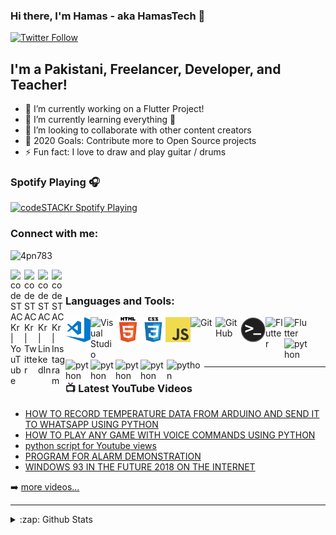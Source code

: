 ### Hi there, I'm Hamas - aka HamasTech 👋


[![Twitter Follow](https://img.shields.io/twitter/follow/Hamas_ur_Rehman?label=Follow%20%20Hamas_ur_Rehman&logoColor=blue&style=for-the-badge)](https://twitter.com/intent/follow?original_referer=https%3A%2F%2Fgithub.com%2FHamas_ur_Rehman&screen_name=Hamas_ur_Rehman)


## I'm a Pakistani, Freelancer, Developer, and Teacher!

- 🔭 I’m currently working on a Flutter Project!
- 🌱 I’m currently learning everything 🤣
- 👯 I’m looking to collaborate with other content creators
- 🥅 2020 Goals: Contribute more to Open Source projects
- ⚡ Fun fact: I love to draw and play guitar / drums

### Spotify Playing 🎧
[<img src="https://now-playing-codestackr.vercel.app/api/spotify-playing" alt="codeSTACKr Spotify Playing" width="350" />](https://open.spotify.com/user/swyqyimdc12jajde4vpwd2x1b)

### Connect with me:
![4pn783](https://user-images.githubusercontent.com/47780362/101602507-0f00b080-3a20-11eb-9168-fece3f36d2c2.gif)
<br>


[<img align="left" alt="codeSTACKr | YouTube" width="22px" src="https://cdn.jsdelivr.net/npm/simple-icons@v3/icons/youtube.svg" />][youtube]
[<img align="left" alt="codeSTACKr | Twitter" width="22px" src="https://cdn.jsdelivr.net/npm/simple-icons@v3/icons/twitter.svg" />][twitter]
[<img align="left" alt="codeSTACKr | LinkedIn" width="22px" src="https://cdn.jsdelivr.net/npm/simple-icons@v3/icons/linkedin.svg" />][linkedin]
[<img align="left" alt="codeSTACKr | Instagram" width="22px" src="https://cdn.jsdelivr.net/npm/simple-icons@v3/icons/instagram.svg" />][instagram]

<br />

### Languages and Tools:

[<img align="left" alt="Visual Studio Code" width="40px" src="https://raw.githubusercontent.com/github/explore/80688e429a7d4ef2fca1e82350fe8e3517d3494d/topics/visual-studio-code/visual-studio-code.png" />][vscode]
[<img align="left" alt="Visual Studio" width="40px" src="https://image.flaticon.com/icons/png/512/906/906324.png" />][vs]

[<img align="left" alt="HTML5" width="40px" src="https://raw.githubusercontent.com/github/explore/80688e429a7d4ef2fca1e82350fe8e3517d3494d/topics/html/html.png" />][html]
[<img align="left" alt="CSS3" width="40px" src="https://raw.githubusercontent.com/github/explore/80688e429a7d4ef2fca1e82350fe8e3517d3494d/topics/css/css.png" />][css3]
[<img align="left" alt="JavaScript" width="40px" src="https://raw.githubusercontent.com/github/explore/80688e429a7d4ef2fca1e82350fe8e3517d3494d/topics/javascript/javascript.png" />][js]
[<img align="left" alt="Git" width="40px" src="https://iconape.com/wp-content/png_logo_vector/git-icon.png" />][web]
[<img align="left" alt="GitHub" width="40px" src="https://image.flaticon.com/icons/png/512/733/733553.png" />][web]
[<img align="left" alt="Terminal" width="40px" src="https://raw.githubusercontent.com/github/explore/80688e429a7d4ef2fca1e82350fe8e3517d3494d/topics/terminal/terminal.png" />][web]
[<img align="left" alt="Flutter" width="30px" src="https://iconape.com/wp-content/files/tw/370888/svg/370888.svg" />][flutter]

[<img align="left" alt="Flutter" width="40px" src="https://image.flaticon.com/icons/png/512/919/919841.png" />][flutter]
[<img align="left" alt="python" width="40px" src="https://image.flaticon.com/icons/png/512/518/518705.png" />][python]
[<img align="left" alt="python" width="40px" src="https://image.flaticon.com/icons/png/512/919/919852.png" />][python]
[<img align="left" alt="python" width="40px" src="https://image.flaticon.com/icons/png/128/919/919836.png" />][python]
[<img align="left" alt="python" width="40px" src="https://image.flaticon.com/icons/png/512/919/919830.png" />][python]
[<img align="left" alt="python" width="42px" src="https://image.flaticon.com/icons/png/512/919/919855.png" />][python]


[<img align="left" alt="python" width="60px" src="https://upload.wikimedia.org/wikipedia/commons/thumb/8/87/Arduino_Logo.svg/800px-Arduino_Logo.svg.png" />][python]<br>


<br />
<br />

---

### 📺 Latest YouTube Videos

<!-- YOUTUBE:START -->
- [HOW TO RECORD TEMPERATURE DATA FROM ARDUINO AND SEND IT TO WHATSAPP USING PYTHON](https://www.youtube.com/watch?v=wuUwYeYMTws)
- [HOW TO PLAY ANY GAME WITH VOICE COMMANDS USING PYTHON](https://www.youtube.com/watch?v=4LA6AjW17lk)
- [python script for Youtube views](https://www.youtube.com/watch?v=M75P3XE8KDk)
- [PROGRAM FOR ALARM DEMONSTRATION](https://www.youtube.com/watch?v=jWwWr8S3oAc)
- [WINDOWS 93 IN THE FUTURE 2018 ON THE INTERNET](https://www.youtube.com/watch?v=Y79kQ0QY2fU)
<!-- YOUTUBE:END -->

➡️ [more videos...](https://www.youtube.com/channel/UCDE256t9BmKRz9rjtNu0FMA/featured)


---


<details>
  <summary>:zap: Github Stats</summary>

  <img align="left" alt="Hamas-ur-Rehman's Github Stats" src="https://github-readme-stats.vercel.app/api?username=Hamas-ur-Rehman&show_icons=true&hide_border=true" />

</details>



[twitter]: https://twitter.com/Hamas_ur_Rehman
[youtube]: https://www.youtube.com/channel/UCDE256t9BmKRz9rjtNu0FMA
[instagram]: https://www.instagram.com/hamas_ur_rehman/
[linkedin]: https://www.linkedin.com/in/hamasurrehman/
[vscode]: https://code.visualstudio.com/
[vs]: https://visualstudio.microsoft.com/vs/
[android]: https://developer.android.com/studio?gclid=CjwKCAjw2ZaGBhBoEiwA8pfP_jfOq6bChh_tv5ykH8Xpik-Cpru2_f9ebANDO4FfzRfiy7ZShlSCFBoCGSoQAvD_BwE&gclsrc=aw.ds
[html]: https://developer.mozilla.org/en-US/docs/Web/HTML
[css3]: https://developer.mozilla.org/en-US/docs/Web/HTML
[js]: https://www.javascript.com/
[web]: https://github.com/explore
[flutter]: https://flutter.dev/?gclid=Cj0KCQiA5bz-BRD-ARIsABjT4ni5nQUgIN-5H5-85bzu6oBSzMz1Qdq7nWj64ujZs9uAKr-vx5XWa7YaAhqhEALw_wcB&gclsrc=aw.ds
[dart]: https://dart.dev/
[python]: https://www.python.org/
